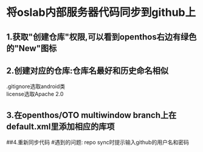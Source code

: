 # 将oslab内部服务器代码同步到github上
## 1.获取"创建仓库"权限,可以看到openthos右边有绿色的"New"图标  
## 2.创建对应的仓库:仓库名最好和历史命名相似  
.gitignore选取android类  
license选取Apache 2.0  
## 3.在openthos/OTO multiwindow branch上在default.xml里添加相应的库项
##4.重新同步代码
#遇到的问题:
repo sync时提示输入github的用户名和密码
